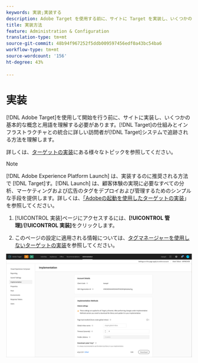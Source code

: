 ```yaml
---
keywords: 実装;実装する
description: Adobe Target を使用する前に、サイトに Target を実装し、いくつかの基本的な概念や用語を理解し、Target のしくみやインフラストラクチャとの統合について把握し、Target システムでの訪問者の追跡方法を理解する必要があります。
title: 実装方法
feature: Administration & Configuration
translation-type: tm+mt
source-git-commit: 48b94f967252f5ddb009597456edf0a43bc54ba6
workflow-type: tm+mt
source-wordcount: '156'
ht-degree: 43%

---
```



# 実装

[!DNL Adobe Target]を使用して開始を行う前に、サイトに実装し、いくつかの基本的な概念と用語を理解する必要があります。[!DNL Target]の仕組みとインフラストラクチャとの統合に詳しい訪問者が[!DNL Target]システムで追跡される方法を理解します。

詳しくは、[ターゲットの実装](/help/c-implementing-target/implementing-target.md)にある様々なトピックを参照してください。

>[!NOTE]
>
>[!DNL Adobe Experience Platform Launch] は、実装するのに推奨される方法で [!DNL Target]す。[!DNL Launch] は、顧客体験の実現に必要なすべての分析、マーケティングおよび広告のタグをデプロイおよび管理するためのシンプルな手段を提供します。詳しくは、[「Adobeの起動を使用したターゲットの実装](/help/c-implementing-target/c-implementing-target-for-client-side-web/how-to-deployatjs/cmp-implementing-target-using-adobe-launch.md)」を参照してください。

1. [!UICONTROL 実装]ページにアクセスするには、**[!UICONTROL 管理]**/**[!UICONTROL 実装]**&#x200B;をクリックします。

1. このページの設定に適用される情報については、[タグマネージャーを使用しないターゲットの実装](/help/c-implementing-target/c-implementing-target-for-client-side-web/how-to-deployatjs/implementing-target-without-a-tag-manager.md)を参照してください。

![導入ページ](/help/administrating-target/assets/implementation.png)